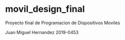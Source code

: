 # movil_design_final
 
 Proyecto final de Programacion de Dispositivos Moviles

 Juan Miguel Hernandez 2019-0453

 
